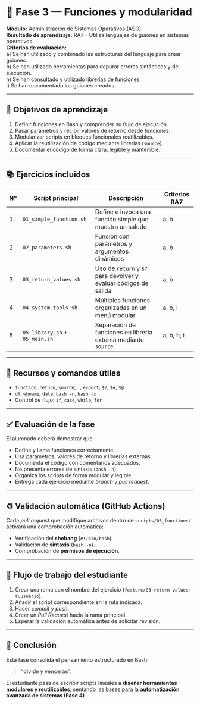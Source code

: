 # 🧩 Fase 3 — Funciones y modularidad

**Módulo:** Administración de Sistemas Operativos (ASO)  
**Resultado de aprendizaje:** RA7 – Utiliza lenguajes de guiones en sistemas operativos  
**Criterios de evaluación:**  
a) Se han utilizado y combinado las estructuras del lenguaje para crear guiones.  
b) Se han utilizado herramientas para depurar errores sintácticos y de ejecución.  
h) Se han consultado y utilizado librerías de funciones.  
i) Se han documentado los guiones creados.

---

## 🎯 Objetivos de aprendizaje

1. Definir funciones en Bash y comprender su flujo de ejecución.  
2. Pasar parámetros y recibir valores de retorno desde funciones.  
3. Modularizar scripts en bloques funcionales reutilizables.  
4. Aplicar la reutilización de código mediante librerías (`source`).  
5. Documentar el código de forma clara, legible y mantenible.  

---

## 📚 Ejercicios incluidos

| Nº | Script principal | Descripción | Criterios RA7 |
|----|------------------|--------------|----------------|
| 1 | `01_simple_function.sh` | Define e invoca una función simple que muestra un saludo | a, b |
| 2 | `02_parameters.sh` | Función con parámetros y argumentos dinámicos | a, b |
| 3 | `03_return_values.sh` | Uso de `return` y `$?` para devolver y evaluar códigos de salida | a, b |
| 4 | `04_system_tools.sh` | Múltiples funciones organizadas en un menú modular | a, b, i |
| 5 | `05_library.sh` + `05_main.sh` | Separación de funciones en librería externa mediante `source` | a, b, h, i |

---

## 🧰 Recursos y comandos útiles

- `function`, `return`, `source`, `.`, `export`, `$?`, `$#`, `$@`  
- `df`, `whoami`, `date`, `bash -n`, `bash -x`  
- Control de flujo: `if`, `case`, `while`, `for`  

---

## ✅ Evaluación de la fase

El alumnado deberá demostrar que:

- Define y llama funciones correctamente.  
- Usa parámetros, valores de retorno y librerías externas.  
- Documenta el código con comentarios adecuados.  
- No presenta errores de sintaxis (`bash -n`).  
- Organiza los scripts de forma modular y legible.  
- Entrega cada ejercicio mediante *branch* y *pull request*.

---

## ⚙️ Validación automática (GitHub Actions)

Cada *pull request* que modifique archivos dentro de `scripts/03_functions/` activará una comprobación automática:

- Verificación del **shebang** (`#!/bin/bash`).  
- Validación de **sintaxis** (`bash -n`).  
- Comprobación de **permisos de ejecución**.  

---

## 🚀 Flujo de trabajo del estudiante

1. Crear una rama con el nombre del ejercicio (`feature/03-return-values-tuusuario`).  
2. Añadir el script correspondiente en la ruta indicada.  
3. Hacer *commit* y *push*.  
4. Crear un *Pull Request* hacia la rama principal.  
5. Esperar la validación automática antes de solicitar revisión.  

---

## 🧠 Conclusión

Esta fase consolida el pensamiento estructurado en Bash:  
> “**divide y vencerás**”.  

El estudiante pasa de escribir scripts lineales a **diseñar herramientas modulares y reutilizables**, sentando las bases para la **automatización avanzada de sistemas (Fase 4)**.
